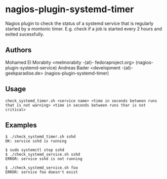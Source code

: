 # nagios-plugin-systemd-timer

Nagios plugin to check the status of a systemd service that is regularly started by a montonic timer.
E.g. check if a job is started every 2 hours and exited sucessfully.

## Authors

Mohamed El Morabity <melmorabity -(at)- fedoraproject.org> (nagios-plugin-systemd-service)
Andreas Bader <development -(at)- geekparadise.de> (nagios-plugin-systemd-timer)

## Usage

    check_systemd_timer.sh <service name> <time in seconds between runs that is not warning> <time in seconds between runs thar is not critical>

## Examples

    $ ./check_systemd_timer.sh sshd
    OK: service sshd is running

    $ sudo systemctl stop sshd
    $ ./check_systemd_service.sh sshd
    ERROR: service sshd is not running

    $ ./check_systemd_service.sh foo
    ERROR: service foo doesn't exist
